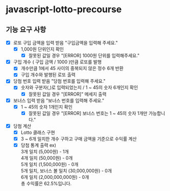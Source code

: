 # javascript-lotto-precourse

## 기능 요구 사항

- [x] 로또 구입 금액을 입력 받음 "구입금액을 입력해 주세요."
  - [x] 1,000원 단위인지 확인
    - [x] 잘못된 값일 경우 "[ERROR] 1000원 단위를 입력해주세요."
- [x] 구입 개수 ( 구입 금액 / 1000 )만큼 로또를 발행
  - [x] 개수만큼 1에서 45 사이의 중복되지 않은 정수 6개 반환
  - [x] 구입 개수와 발행된 로또 출력
- [x] 당첨 번호 입력 받음 "당첨 번호를 입력해 주세요."
  - [x] 숫자와 구분자(,)로 입력되었는지 / 1 ~ 45의 숫자 6개인지 확인
    - [x] 잘못된 값일 경우 "[ERROR]" 메세지 출력
- [x] 보너스 입력 받음 "보너스 번호를 입력해 주세요."
  - [x] 1 ~ 45의 숫자 1개인지 확인
    - [x] 잘못된 값일 경우 "[ERROR] 보너스 번호는 1 ~ 45의 숫자 1개만 가능합니다."
- [x] 당첨 계산
  - [x] Lotto 클래스 구현
  - [x] 3 ~ 6개 일치한 개수 구하고 구매 금액을 기준으로 수익률 계산
  - [x] 당첨 통계 출력 ex) <br />
   3개 일치 (5,000원) - 1개 <br />
4개 일치 (50,000원) - 0개 <br />
5개 일치 (1,500,000원) - 0개 <br />
5개 일치, 보너스 볼 일치 (30,000,000원) - 0개 <br />
6개 일치 (2,000,000,000원) - 0개 <br />
총 수익률은 62.5%입니다.